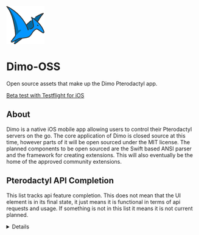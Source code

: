 ![Dimo Logo](images/dimo-logo-small.png?raw=true "Dimo Logo")

# Dimo-OSS
Open source assets that make up the Dimo Pterodactyl app.

[Beta test with Testflight for iOS](https://testflight.apple.com/join/ICRyMFP1)

## About
Dimo is a native iOS mobile app allowing users to control their Pterodactyl servers on the go. The core application of Dimo is closed source at this time, however parts of it will be open sourced under the MIT license. The planned components to be open sourced are the Swift based ANSI parser and the framework for creating extensions. This will also eventually be the home of the approved community extensions.

## Pterodactyl API Completion
This list tracks api feature completion. This does not mean that the UI element is in its final state, it just means it is functional in terms of api requests and usage. If something is not in this list it means it is not current planned.

<details>
  
#### ❌ Pterodactyl
- [x] List servers
- [ ] Show permissions

#### ❌ Account
- [x] Account details
- [ ] 2FA details
- [ ] Enable 2FA
- [ ] Disable 2FA
- [ ] Update email
- [ ] Update password
- [ ] List API keys
- [ ] Create API key
- [ ] Delete API key

#### ✅ Server
- [x] Server details
- [x] Console details
- [x] Resource usage
- [x] Send command 
- [x] Change power state

#### ✅ Databases
- [x] List databases
- [x] Create database
- [x] Rotate password
- [x] Delete database

#### ❌ File Manager
- [x] List files
- [x] Get file contents
- [ ] Rename file
- [ ] Copy file
- [x] Write file
- [ ] Compress file
- [ ] Decompress file
- [ ] Delete file
- [ ] Create folder

#### ❌ Schedules
- [ ] List schedules
- [ ] Create schedule
- [ ] Schedule details
- [ ] Update schedule
- [ ] Delete schedule
- [ ] Create task
- [ ] Update task
- [ ] Delete task

#### ❌ Network
- [ ] List allocations
- [ ] Assign allocation
- [ ] Set allocation note
- [ ] Set primary allocation
- [ ] Unassign allocation

#### ❌ Users
- [ ] List Users
- [ ] Create User
- [ ] User details
- [ ] Update user
- [ ] Delete user

#### ❌ Backups
- [ ] List backups
- [ ] Create backup
- [ ] Backup details
- [ ] Delete backup

#### ❌ Startup
- [ ] List Variables
- [ ] Update Variable

#### ❌ Settings
- [ ] Rename server
- [ ] Reinstall server
</details>
